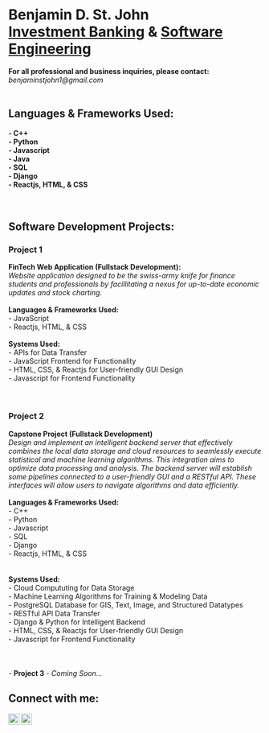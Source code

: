 <h1>Benjamin D. St. John<br>
<a href="https://github.com/sanctusjack">Investment Banking</a> & <a href="https://www.linkedin.com/in/benjamin-st-john-353a85278/">Software Engineering</a></h1>
<p1><b>For all professional and business inquiries, please contact:</b><i> benjaminstjohn1@gmail.com</i></p1>
<br>
<br>
<h2>Languages & Frameworks Used:</h2><b>
  - C++ <br>
  - Python <br>
  - Javascript <br>
  - Java <br>
  - SQL <br>
  - Django <br>
  - Reactjs, HTML, & CSS</b>
<br>
<br>
<br>
<h2>Software Development Projects:</h2>
<h3>Project 1</h3>
<b>FinTech Web Application (Fullstack Development):</b><br>
<i>Website application designed to be the swiss-army knife for finance students and professionals by facillitating a nexus for up-to-date economic updates and stock charting.
</i>
<br>
<br>
<b>Languages & Frameworks Used:</b><br>
  - JavaScript <br>
  - Reactjs, HTML, & CSS <br>
  <br>
  <b>Systems Used:</b><br>
    - APIs for Data Transfer <br>
    - JavaScript Frontend for Functionality <br>
    - HTML, CSS, & Reactjs for User-friendly GUI Design <br>
    - Javascript for Frontend Functionality <br>
<br>
<br>
<h3>Project 2</h3>
<b>Capstone Project (Fullstack Development)</b><br>
 <i>Design and implement an intelligent backend server that effectively combines the local data storage and cloud resources to seamlessly execute statistical and machine learning algorithms. This integration aims to optimize data processing and analysis. The backend server will establish some pipelines connected to a user-friendly GUI and a RESTful API. These interfaces will allow users to navigate algorithms and data efficiently.</i>
 <br>
 <br>
 <b>Languages & Frameworks Used:</b><br>
  - C++ <br>
  - Python <br>
  - Javascript <br>
  - SQL <br>
  - Django <br>
  - Reactjs, HTML, & CSS <br>
  <br>
  <br>
  <b>Systems Used:</b><br>
    - Cloud Compututing for Data Storage <br>
    - Machine Learning Algorithms for Training & Modeling Data <br>
    - PostgreSQL Database for GIS, Text, Image, and Structured Datatypes <br>
    - RESTful API Data Transfer <br>
    - Django & Python for Intelligent Backend <br>
    - HTML, CSS, & Reactjs for User-friendly GUI Design <br>
    - Javascript for Frontend Functionality <br>
<br>
<br>
<br>
- <b>Project 3</b>
  - <i>Coming Soon...</i>
  
<br>
<h2>Connect with me:</h2>


[<img align="left" alt="BenQuant | LinkedIn" width="22px" src="https://cdn.jsdelivr.net/npm/simple-icons@v3/icons/linkedin.svg" />][linkedin]
[<img align="left" alt="BenQuant | Instagram" width="22px" src="https://cdn.jsdelivr.net/npm/simple-icons@v3/icons/instagram.svg" />][instagram]

[instagram]: https://www.instagram.com/benstjohnn/
[linkedin]: https://www.linkedin.com/in/benjamin-st-john-353a85278/
